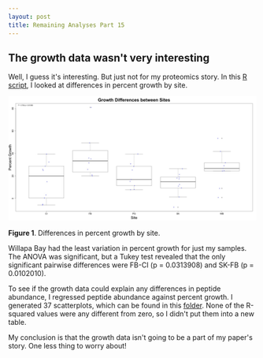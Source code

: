 ```yaml
---
layout: post
title: Remaining Analyses Part 15
---
```


## The growth data wasn't very interesting

Well, I guess it's interesting. But just not for my proteomics story. In this [R script](https://github.com/RobertsLab/project-oyster-oa/blob/master/analyses/DNR_SRM_20170902/2017-11-15-Environmental-Data-and-Biomarker-Analyses/2017-12-19-Growth-Data-Analyses/2017-12-19-Growth-Data-Analyses.R), I looked at differences in percent growth by site.

![growth-boxplot](https://raw.githubusercontent.com/RobertsLab/project-oyster-oa/master/analyses/DNR_SRM_20170902/2017-11-15-Environmental-Data-and-Biomarker-Analyses/2017-12-19-Growth-Data-Analyses/2017-12-19-Growth-Differences-Between-Sites.jpeg)

**Figure 1**. Differences in percent growth by site.

Willapa Bay had the least variation in percent growth for just my samples. The ANOVA was significant, but a Tukey test revealed that the only significant pairwise differences were FB-CI (p = 0.0313908) and SK-FB (p = 0.0102010).

To see if the growth data could explain any differences in peptide abundance, I regressed peptide abundance against percent growth. I generated 37 scatterplots, which can be found in this [folder](https://github.com/RobertsLab/project-oyster-oa/tree/master/analyses/DNR_SRM_20170902/2017-11-15-Environmental-Data-and-Biomarker-Analyses/2017-12-19-Growth-Data-Analyses/2017-12-19-Peptide-Growth-Scatterplots). None of the R-squared values were any different from zero, so I didn't put them into a new table.

My conclusion is that the growth data isn't going to be a part of my paper's story. One less thing to worry about!

